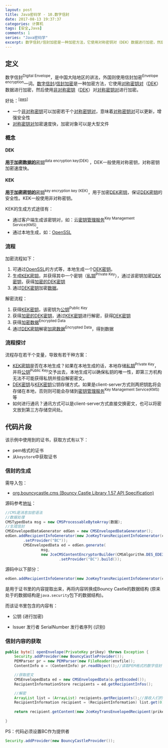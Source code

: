 ```yaml
---
layout: post
title: Java密码学 - 10.数字信封
date: 2017-08-13 19:37:37
categories: 计算机
tags: [安全,Java] 
comments: 1
series: "Java密码学"
excerpt: 数字信封/信封加密是一种加密方法，它使用对称密钥对（DEK）数据进行加密，然后使用非对称密钥（DEK）对对称密钥对进行加密。
---
```


## 定义

数字信封<sup>Digital
   Envelope</sup>，是中国大陆地区的讲法，外国则使用信封加密<sup>Envelope encryption</sup>一词。<u>数字信封</u>/<u>信封加密</u>是一种加密方法，它使用<u>对称密钥对</u>（[DEK](#DEK)）数据进行加密，然后使用<u>非对称密钥</u>（[DEK](#DEK)）对<u>对称密钥对</u>进行加密。

好处：<sup>[[aws]](https://docs.aws.amazon.com/zh_cn/kms/latest/developerguide/concepts.html#enveloping)</sup>

- 一个<u>非对称密钥</u>可以加密若干个<u>对称密钥对</u>，意味着<u>对称密钥对</u>可以更新，增强安全性
- <u>对称密钥对</u>加密速度快，加密对象可以是大型文件

### 概念

#### DEK

<u>**用于加密数据的**密钥</u><sup>data encryption key(DEK) </sup>，DEK一般使用对称密钥，对称密钥加密速度快。

#### KEK

<u>**用于加密密钥的**密钥</u><sup>key encryption key (KEK)</sup>，用于加密[DEK密钥](#DEK)，保证[DEK密钥](#DEK)的安全性。KEK一般使用非对称密钥。

KEK的生成方式途径有：

- 通过客户端生成该密钥对，如：云[密钥管理服务](https://cloud.google.com/kms)<sup>Key Management Service(KMS)</sup>。
- 通过本地生成，如：[OpenSSL](https://www.openssl.org/)

### 流程

加密流程如下：

1. 可通过[OpenSSL](https://www.openssl.org/)的方式等，本地生成一个[DEK密钥](#DEK)。
2. 生成[KEK密钥](#KEK)，并获得其中一个密钥（<u>私钥</u><sup>Private Key</sup>），通过该密钥加密[DEK密钥](#DEK)，获得[加密的DEK密钥](#DEK)
3. 通过[DEK密钥](#DEK)加密<u>数据</u>。

解密流程：

1. 获得[KEK密钥](#KEK)，该密钥为<u>公钥</u><sup>Public Key</sup>
2. 获得[加密的DEK密钥](#DEK)，通过[KEK密钥](#KEK)进行解密，获得[DEK密钥](#DEK)
3. 获得<u>加密数据</u><sup>Encrypted Data</sup>
4. 通过[DEK密钥](#DEK)解密<u>加密数据</u><sup>Encrypted Data</sup>，得到数据

### 流程探讨

流程存在若干个变量，导致有若干种方案：

- [KEK密钥](#KEK)是否在本地生成？如果在本地生成的话，本地存储<u>私钥</u><sup>Private Key</sup>，并将<u>公钥</u><sup>Public Key</sup>交予出去，本地生成可以确保私钥的唯一性，即第三方机构无法不可能获得私钥并擅自解密密文。
- [DEK密钥](#DEK)与[KEK密钥](#KEK)公钥存储方式。如果是client-server方式则两把钥匙将会存储在本地，否则则可能会存储到[密钥管理服务](https://cloud.google.com/kms)<sup>Key Management Service(KMS)</sup>等
- 如何进行通讯？通讯方式可以是client-server方式直接交换密文，也可以将密文放到第三方存储空间处。

## 代码片段

该示例中使用到的证书，获取方式有以下：

- pem格式的证书
- 从`keystore`中获取证书

###  信封的生成

需导入包：

- [org.bouncycastle.cms (Bouncy Castle Library 1.57 API Specification)](https://www.google.com/url?sa=t&rct=j&q=&esrc=s&source=web&cd=1&ved=0ahUKEwiMs73m-qXVAhXEGpQKHSf3BW0QFggnMAA&url=https%3A%2F%2Fwww.bouncycastle.org%2Fdocs%2Fpkixdocs1.4%2Forg%2Fbouncycastle%2Fcms%2Fpackage-summary.html&usg=AFQjCNGCxt5MIpwC5mPhgLsiqKHcccONZw)

源码参考[地址](https://www.bouncycastle.org/docs/pkixdocs1.5on/org/bouncycastle/cms/CMSEnvelopedDataGenerator.html)：

```java
//CMS是消息加密语法
//数据处理
CMSTypedData msg = new CMSProcessableByteArray(数据);
//生成信封
CMSEnvelopedDataGenerator edGen = new CMSEnvelopedDataGenerator();
edGen.addRecipientInfoGenerator(new JceKeyTransRecipientInfoGenerator(cert)//证书(含公钥)
		.setProvider("BC"));
		CMSEnvelopedData ed = edGen.generate(
				msg,
				new JceCMSContentEncryptorBuilder(CMSAlgorithm.DES_EDE3_CBC) //对称加密的算法
						.setProvider("BC").build());
```

源码中以下部分：


```java
edGen.addRecipientInfoGenerator(new JceKeyTransRecipientInfoGenerator(cert).setProvider("BC"));
```


是用于证书里的内容提取出来，再将内容转换成Bouncy Castle的数据结构 (原来处于的数据结构是`java.security`包下的数据结构)。

而该证书里包含的内容有：

- 公钥 (进行加密)

- Issuer 发行者 SerialNumber 发行者序列 (识别)

### 信封内容的获取

```java
public byte[] openEnvelope(PrivateKey prikey) throws Exception {
	Security.addProvider(new BouncyCastleProvider());
	PEMParser pr = new PEMParser(new FileReader(envfile));
	ContentInfo o = (ContentInfo) pr.readObject();//读取PEM格式的数字信封

	//获取密文
	CMSEnvelopedData ed = new CMSEnvelopedData(o.getEncoded());
	RecipientInformationStore recipients = ed.getRecipientInfos();

	//解密
	ArrayList list = (ArrayList) recipients.getRecipients();//接收人们的信息
	RecipientInformation recipient = (RecipientInformation) list.get(0);//获得第一个接收人
	
	return recipient.getContent(new JceKeyTransEnvelopedRecipient(prikey).setProvider("BC"));
	
}
```

PS：代码必须设置BC作为提供者

```java
Security.addProvider(new BouncyCastleProvider());
```